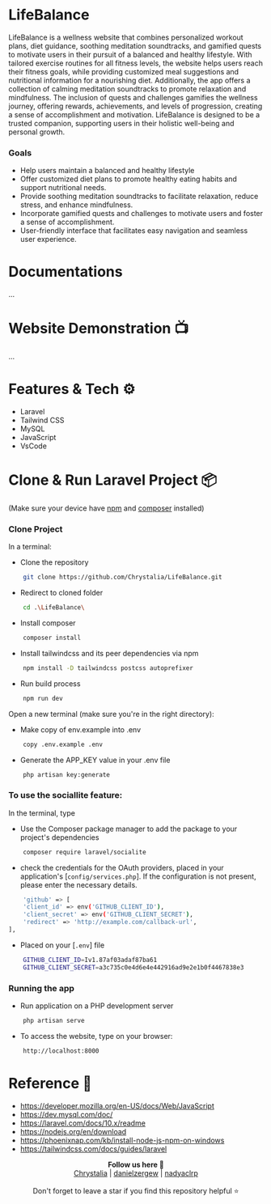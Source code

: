 
# LifeBalance
LifeBalance is a wellness  website that combines personalized workout plans, diet guidance, soothing meditation soundtracks, and gamified quests to motivate users in their pursuit of a balanced and healthy lifestyle. With tailored exercise routines for all fitness levels, the website helps users reach their fitness goals, while providing customized meal suggestions and nutritional information for a nourishing diet. Additionally, the app offers a collection of calming meditation soundtracks to promote relaxation and mindfulness. The inclusion of quests and challenges gamifies the wellness journey, offering rewards, achievements, and levels of progression, creating a sense of accomplishment and motivation. LifeBalance is designed to be a trusted companion, supporting users in their holistic well-being and personal growth.

### Goals
 -  Help users maintain a balanced and healthy lifestyle 
 -  Offer customized diet plans to promote healthy eating habits and support nutritional needs.
 -  Provide soothing meditation soundtracks to facilitate relaxation, reduce stress, and enhance mindfulness.
 -  Incorporate gamified quests and challenges to motivate users and foster a sense of accomplishment.
 -  User-friendly interface that facilitates easy navigation and seamless user experience.


# Documentations
...

# Website Demonstration 📺
...

# Features & Tech ⚙️
- Laravel
- Tailwind CSS
- MySQL
- JavaScript
- VsCode
  
# Clone & Run Laravel Project 📦
(Make sure your device have <a href="https://nodejs.org/en/download">npm</a> and <a href="https://getcomposer.org/download/">composer</a> installed)

### Clone Project
In a terminal:
- Clone the repository 
```sh
    git clone https://github.com/Chrystalia/LifeBalance.git
```

- Redirect to cloned folder  
```sh
    cd .\LifeBalance\
```

- Install composer 
```sh
    composer install
```

- Install tailwindcss and its peer dependencies via npm 
```sh
    npm install -D tailwindcss postcss autoprefixer
```

- Run build process  
```sh
    npm run dev
```

Open a new terminal (make sure you're in the right directory):
- Make copy of env.example into .env 
```sh
    copy .env.example .env
```

- Generate the APP_KEY value in your .env file 
```sh
    php artisan key:generate
```

### To use the sociallite feature:
In the terminal, type
- Use the Composer package manager to add the package to your project's dependencies
```sh
    composer require laravel/socialite
```

- check the credentials for the OAuth providers, placed in your application's [`config/services.php`]. If the configuration is not present, please enter the necessary details.
```sh
    'github' => [
    'client_id' => env('GITHUB_CLIENT_ID'),
    'client_secret' => env('GITHUB_CLIENT_SECRET'),
    'redirect' => 'http://example.com/callback-url',
],
```

- Placed on your [`.env`] file
```sh
    GITHUB_CLIENT_ID=Iv1.87af03adaf87ba61
    GITHUB_CLIENT_SECRET=a3c735c0e4d6e4e442916ad9e2e1b0f4467838e3
```

### Running the app
- Run application on a PHP development server
```sh
    php artisan serve
```

- To access the website, type on your browser:
```sh
    http://localhost:8000
```
# Reference 🔗
- https://developer.mozilla.org/en-US/docs/Web/JavaScript
- https://dev.mysql.com/doc/
- https://laravel.com/docs/10.x/readme
- https://nodejs.org/en/download
- https://phoenixnap.com/kb/install-node-js-npm-on-windows
- https://tailwindcss.com/docs/guides/laravel


<p align='center'>
  <b>Follow us here 🌿</b><br>  
  <a href="https://github.com/Chrystalia">Chrystalia</a> |
  <a href="https://github.com/danielzergew">danielzergew</a> |
  <a href="https://github.com/nadyaclrp">nadyaclrp</a><br><br>
  Don't forget to leave a star if you find this repository helpful ⭐
</p>
 
